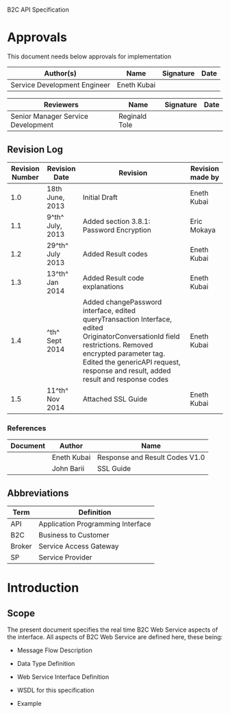 #
 B2C API Specification


# Approvals    

This document needs below approvals for implementation   


  **Author(s)**                         | **Name**         |**Signature**    |  **Date**
----------------------------------------|-----------------|------------------|-------------
 Service Development Engineer           | Eneth Kubai      |                 |
 
 
  **Reviewers**                          |  **Name**        |   **Signature**|    **Date**
  ---------------------------------------|------------------|----------------|---------------
 Senior Manager Service Development      | Reginald Tole    |                |

## Revision Log

   **Revision Number**|  **Revision Date**   | **Revision**  |**Revision made by**
-----------------------|-----------------------|--------------|--------------------
   1.0                 | 18th June, 2013      | Initial Draft  |Eneth Kubai
   1.1                 | 9^th^ July, 2013      |Added section 3.8.1: Password Encryption | Eric Mokaya
   1.2                 |   29^th^ July 2013   |  Added Result codes  | Eneth Kubai
   1.3                 | 13^th^ Jan 2014    | Added Result code explanations  | Eneth Kubai
   1.4                 |  ^th^ Sept 2014     |Added changePassword interface, edited queryTransaction Interface, edited OriginatorConversationId field restrictions. Removed encrypted parameter tag. Edited the genericAPI request, response and result, added result and response codes   | Eneth Kubai
   1.5                 |   11^th^ Nov 2014     | Attached SSL Guide       | Eneth Kubai


### References 

  **Document**  | **Author** |    **Name**
  --------------|-----------|--------------------
                |Eneth Kubai |   Response and Result Codes V1.0
                | John Barii |    SSL Guide

## Abbreviations

   **Term**    | **Definition**
-------------|------------------------------------
 API        | Application Programming Interface
 B2C        | Business to Customer
 Broker     | Service Access Gateway
 SP         | Service Provider

# Introduction

## Scope

 The present document specifies the real time B2C Web Service aspects
 of the interface. All aspects of B2C Web Service are defined here,
 these being:

- Message Flow Description

- Data Type Definition

- Web Service Interface Definition

- WSDL for this specification

- Example
